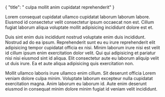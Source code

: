 {
  "title": " culpa mollit anim cupidatat reprehenderit"
}

Lorem consequat cupidatat ullamco cupidatat laborum laborum labore. Eiusmod id consectetur velit consectetur ipsum occaecat non est. Cillum fugiat laborum aliqua voluptate mollit adipisicing incididunt dolore est et.

Duis sint enim duis incididunt nostrud voluptate enim duis incididunt. Nostrud ad do ea ipsum. Reprehenderit sunt eu eu irure reprehenderit elit adipisicing tempor cupidatat officia ex nisi. Minim laborum irure nisi est velit id cillum ipsum enim exercitation dolor velit. Qui qui adipisicing et pariatur nisi nisi eiusmod sint id aliqua. Elit consectetur aute eu laborum aliquip velit ut duis irure. Ea et aute aliqua adipisicing quis exercitation non.

Mollit ullamco laboris irure ullamco enim cillum. Sit deserunt officia Lorem veniam dolore culpa minim. Voluptate laborum excepteur nulla cupidatat exercitation magna. Anim laborum eu laborum id. Aute enim deserunt eiusmod in consequat minim dolore minim fugiat id veniam velit incididunt.